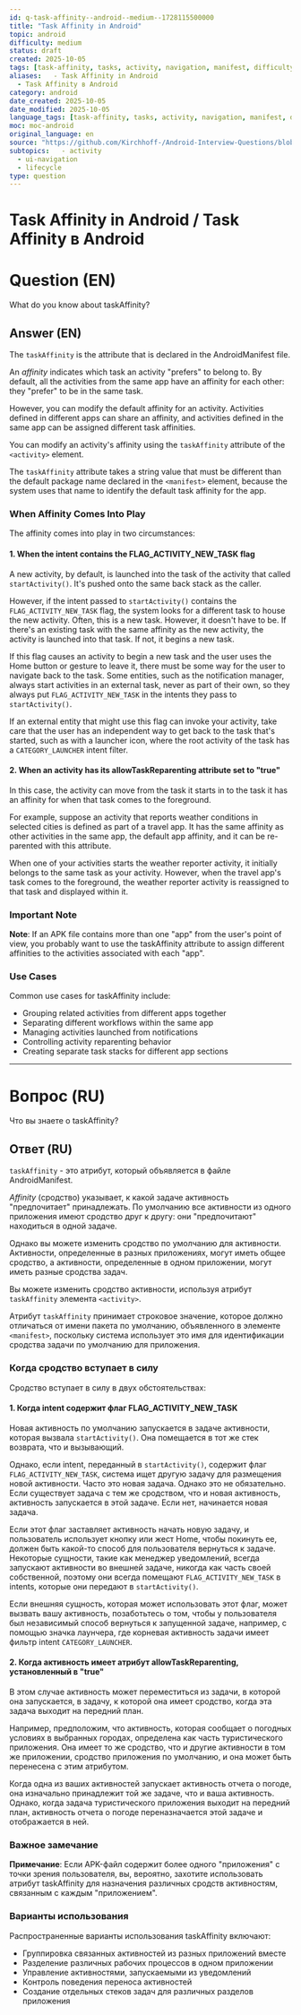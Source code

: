 ```yaml
---
id: q-task-affinity--android--medium--1728115500000
title: "Task Affinity in Android"
topic: android
difficulty: medium
status: draft
created: 2025-10-05
tags: [task-affinity, tasks, activity, navigation, manifest, difficulty/medium, android/ui-navigation, android/lifecycle]
aliases:   - Task Affinity in Android
  - Task Affinity в Android
category: android
date_created: 2025-10-05
date_modified: 2025-10-05
language_tags: [task-affinity, tasks, activity, navigation, manifest, difficulty/medium, android/ui-navigation, android/lifecycle]
moc: moc-android
original_language: en
source: "https://github.com/Kirchhoff-/Android-Interview-Questions/blob/master/Android/What%20do%20you%20know%20about%20taskAffinity.md"
subtopics:   - activity
  - ui-navigation
  - lifecycle
type: question
---
```

# Task Affinity in Android / Task Affinity в Android

# Question (EN)
> 

What do you know about taskAffinity?

## Answer (EN)
The `taskAffinity` is the attribute that is declared in the AndroidManifest file.

An *affinity* indicates which task an activity "prefers" to belong to. By default, all the activities from the same app have an affinity for each other: they "prefer" to be in the same task.

However, you can modify the default affinity for an activity. Activities defined in different apps can share an affinity, and activities defined in the same app can be assigned different task affinities.

You can modify an activity's affinity using the `taskAffinity` attribute of the `<activity>` element.

The `taskAffinity` attribute takes a string value that must be different than the default package name declared in the `<manifest>` element, because the system uses that name to identify the default task affinity for the app.

### When Affinity Comes Into Play

The affinity comes into play in two circumstances:

#### 1. When the intent contains the FLAG_ACTIVITY_NEW_TASK flag

A new activity, by default, is launched into the task of the activity that called `startActivity()`. It's pushed onto the same back stack as the caller.

However, if the intent passed to `startActivity()` contains the `FLAG_ACTIVITY_NEW_TASK` flag, the system looks for a different task to house the new activity. Often, this is a new task. However, it doesn't have to be. If there's an existing task with the same affinity as the new activity, the activity is launched into that task. If not, it begins a new task.

If this flag causes an activity to begin a new task and the user uses the Home button or gesture to leave it, there must be some way for the user to navigate back to the task. Some entities, such as the notification manager, always start activities in an external task, never as part of their own, so they always put `FLAG_ACTIVITY_NEW_TASK` in the intents they pass to `startActivity()`.

If an external entity that might use this flag can invoke your activity, take care that the user has an independent way to get back to the task that's started, such as with a launcher icon, where the root activity of the task has a `CATEGORY_LAUNCHER` intent filter.

#### 2. When an activity has its allowTaskReparenting attribute set to "true"

In this case, the activity can move from the task it starts in to the task it has an affinity for when that task comes to the foreground.

For example, suppose an activity that reports weather conditions in selected cities is defined as part of a travel app. It has the same affinity as other activities in the same app, the default app affinity, and it can be re-parented with this attribute.

When one of your activities starts the weather reporter activity, it initially belongs to the same task as your activity. However, when the travel app's task comes to the foreground, the weather reporter activity is reassigned to that task and displayed within it.

### Important Note

**Note**: If an APK file contains more than one "app" from the user's point of view, you probably want to use the taskAffinity attribute to assign different affinities to the activities associated with each "app".

### Use Cases

Common use cases for taskAffinity include:

- Grouping related activities from different apps together
- Separating different workflows within the same app
- Managing activities launched from notifications
- Controlling activity reparenting behavior
- Creating separate task stacks for different app sections

---

# Вопрос (RU)
> 

Что вы знаете о taskAffinity?

## Ответ (RU)
`taskAffinity` - это атрибут, который объявляется в файле AndroidManifest.

*Affinity* (сродство) указывает, к какой задаче активность "предпочитает" принадлежать. По умолчанию все активности из одного приложения имеют сродство друг к другу: они "предпочитают" находиться в одной задаче.

Однако вы можете изменить сродство по умолчанию для активности. Активности, определенные в разных приложениях, могут иметь общее сродство, а активности, определенные в одном приложении, могут иметь разные сродства задач.

Вы можете изменить сродство активности, используя атрибут `taskAffinity` элемента `<activity>`.

Атрибут `taskAffinity` принимает строковое значение, которое должно отличаться от имени пакета по умолчанию, объявленного в элементе `<manifest>`, поскольку система использует это имя для идентификации сродства задачи по умолчанию для приложения.

### Когда сродство вступает в силу

Сродство вступает в силу в двух обстоятельствах:

#### 1. Когда intent содержит флаг FLAG_ACTIVITY_NEW_TASK

Новая активность по умолчанию запускается в задаче активности, которая вызвала `startActivity()`. Она помещается в тот же стек возврата, что и вызывающий.

Однако, если intent, переданный в `startActivity()`, содержит флаг `FLAG_ACTIVITY_NEW_TASK`, система ищет другую задачу для размещения новой активности. Часто это новая задача. Однако это не обязательно. Если существует задача с тем же сродством, что и новая активность, активность запускается в этой задаче. Если нет, начинается новая задача.

Если этот флаг заставляет активность начать новую задачу, и пользователь использует кнопку или жест Home, чтобы покинуть ее, должен быть какой-то способ для пользователя вернуться к задаче. Некоторые сущности, такие как менеджер уведомлений, всегда запускают активности во внешней задаче, никогда как часть своей собственной, поэтому они всегда помещают `FLAG_ACTIVITY_NEW_TASK` в intents, которые они передают в `startActivity()`.

Если внешняя сущность, которая может использовать этот флаг, может вызвать вашу активность, позаботьтесь о том, чтобы у пользователя был независимый способ вернуться к запущенной задаче, например, с помощью значка лаунчера, где корневая активность задачи имеет фильтр intent `CATEGORY_LAUNCHER`.

#### 2. Когда активность имеет атрибут allowTaskReparenting, установленный в "true"

В этом случае активность может переместиться из задачи, в которой она запускается, в задачу, к которой она имеет сродство, когда эта задача выходит на передний план.

Например, предположим, что активность, которая сообщает о погодных условиях в выбранных городах, определена как часть туристического приложения. Она имеет то же сродство, что и другие активности в том же приложении, сродство приложения по умолчанию, и она может быть перенесена с этим атрибутом.

Когда одна из ваших активностей запускает активность отчета о погоде, она изначально принадлежит той же задаче, что и ваша активность. Однако, когда задача туристического приложения выходит на передний план, активность отчета о погоде переназначается этой задаче и отображается в ней.

### Важное замечание

**Примечание**: Если APK-файл содержит более одного "приложения" с точки зрения пользователя, вы, вероятно, захотите использовать атрибут taskAffinity для назначения различных сродств активностям, связанным с каждым "приложением".

### Варианты использования

Распространенные варианты использования taskAffinity включают:

- Группировка связанных активностей из разных приложений вместе
- Разделение различных рабочих процессов в одном приложении
- Управление активностями, запускаемыми из уведомлений
- Контроль поведения переноса активностей
- Создание отдельных стеков задач для различных разделов приложения
